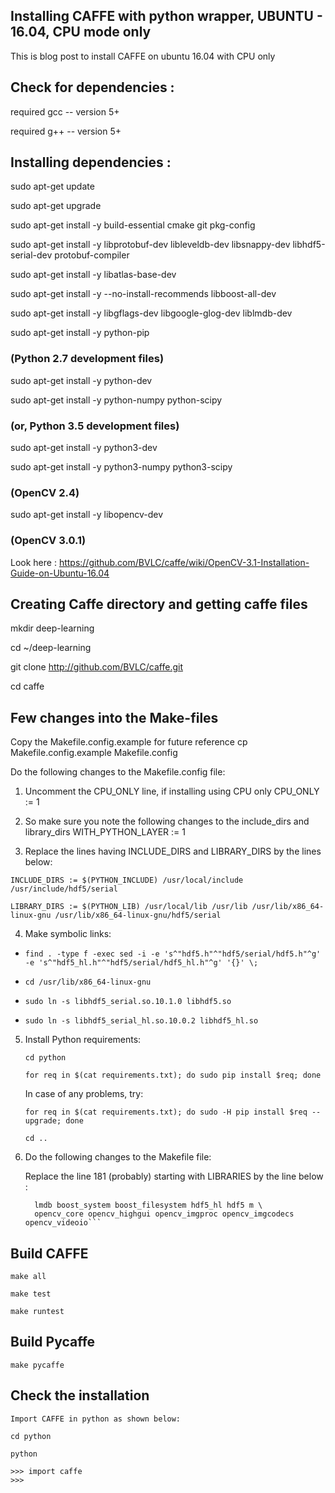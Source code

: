 ## Installing CAFFE with python wrapper, UBUNTU - 16.04, CPU mode only
This is blog post to install CAFFE on ubuntu 16.04 with CPU only

## Check for dependencies : 

required gcc -- version 5+

required g++ -- version 5+ 

## Installing dependencies : 

sudo apt-get update 

sudo apt-get upgrade

sudo apt-get install -y build-essential cmake git pkg-config

sudo apt-get install -y libprotobuf-dev libleveldb-dev libsnappy-dev libhdf5-serial-dev protobuf-compiler

sudo apt-get install -y libatlas-base-dev 

sudo apt-get install -y --no-install-recommends libboost-all-dev

sudo apt-get install -y libgflags-dev libgoogle-glog-dev liblmdb-dev

sudo apt-get install -y python-pip

### (Python 2.7 development files)
sudo apt-get install -y python-dev

sudo apt-get install -y python-numpy python-scipy

### (or, Python 3.5 development files)
sudo apt-get install -y python3-dev

sudo apt-get install -y python3-numpy python3-scipy

### (OpenCV 2.4)
sudo apt-get install -y libopencv-dev

### (OpenCV 3.0.1)
Look here : https://github.com/BVLC/caffe/wiki/OpenCV-3.1-Installation-Guide-on-Ubuntu-16.04

## Creating Caffe directory and getting caffe files 
mkdir deep-learning

cd ~/deep-learning

git clone http://github.com/BVLC/caffe.git 

cd caffe 

## Few changes into the Make-files

Copy the Makefile.config.example for future reference
cp Makefile.config.example Makefile.config

Do the following changes to the Makefile.config file: 

1. Uncomment the CPU_ONLY line, if installing using CPU only 
     CPU_ONLY := 1
     
2. So make sure you note the following changes to the include_dirs and library_dirs
     WITH_PYTHON_LAYER := 1
     
3. Replace the lines having INCLUDE_DIRS and LIBRARY_DIRS by the lines below: 

  `INCLUDE_DIRS := $(PYTHON_INCLUDE) /usr/local/include /usr/include/hdf5/serial`

  `LIBRARY_DIRS := $(PYTHON_LIB) /usr/local/lib /usr/lib /usr/lib/x86_64-linux-gnu /usr/lib/x86_64-linux-gnu/hdf5/serial`

4. Make symbolic links: 

  - ```find . -type f -exec sed -i -e 's^"hdf5.h"^"hdf5/serial/hdf5.h"^g' -e 's^"hdf5_hl.h"^"hdf5/serial/hdf5_hl.h"^g' '{}' \;```

  - ```cd /usr/lib/x86_64-linux-gnu```

  - ```sudo ln -s libhdf5_serial.so.10.1.0 libhdf5.so```

  - ```sudo ln -s libhdf5_serial_hl.so.10.0.2 libhdf5_hl.so  ```

5. Install Python requirements: 

    ```cd python```
    
    ```for req in $(cat requirements.txt); do sudo pip install $req; done ```

    In case of any problems, try:
    
    ```for req in $(cat requirements.txt); do sudo -H pip install $req --upgrade; done```
    
    ```cd ..```

6. Do the following changes to the Makefile file:

    Replace the line 181 (probably) starting with LIBRARIES by the line below :

    ```LIBRARIES += glog gflags protobuf leveldb snappy \
      lmdb boost_system boost_filesystem hdf5_hl hdf5 m \
      opencv_core opencv_highgui opencv_imgproc opencv_imgcodecs opencv_videoio```

## Build CAFFE

```make all```

```make test```

```make runtest```

## Build Pycaffe
```make pycaffe```

## Check the installation
    Import CAFFE in python as shown below:
    
    cd python
    
    python
    
    >>> import caffe
    >>>



